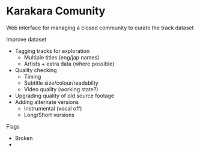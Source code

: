 Karakara Comunity
=================

Web interface for managing a closed community to curate the track dataset

Improve dataset
  * Tagging tracks for exploration
    * Multiple titles (eng/jap names)
    * Artists + extra data (where possible)
  * Quality checking
    * Timing
    * Subtitle size/colour/readabilty
    * Video quality (working state?)
  * Upgrading quality of old source footage
  * Adding alternate versions
    * Instrumental (vocal off)
    * Long/Short versions


Flags
 * Broken
 * 
